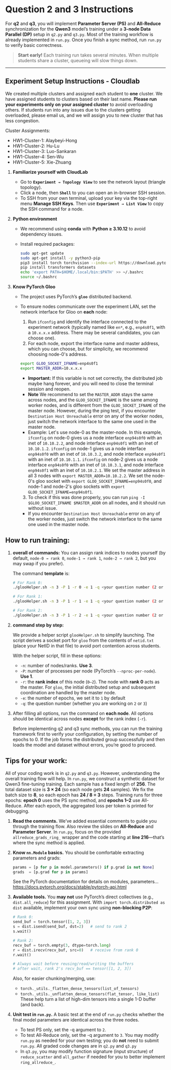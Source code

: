 # Question 2 and 3 Instructions

For **q2** and **q3**, you will implement **Parameter Server (PS)** and **All-Reduce** synchronization for the **Qwen3** model’s training under a **3-node Data Parallel (DP)** setup in `q2.py` and `q3.py`.
Most of the training workflow is already implemented in `run.py`. Once you finish a sync method, run `run.py` to verify basic correctness.

> **Start early!** Each training run takes several minutes. When multiple students share a cluster, queueing will slow things down.

---

## Experiment Setup Instructions - Cloudlab

We created multiple clusters and assigned each student to **one** cluster. We have assigned students to clusters based on their last name. **Please run your experiments only on your assigned cluster** to avoid overloading others. If students run into any issues due to the clusters getting overloaded, please email us, and we will assign you to new cluster that has less congestion.

Cluster Assignments:
* HW1-Cluster-1: Alaybeyi-Hong
* HW1-Cluster-2: Hu-Lu
* HW1-Cluster-3: Luo-Sankaran
* HW1-Cluster-4: Sen-Wu
* HW1-Cluster-5: Xie-Zhuang

1. **Familiarize yourself with CloudLab**

   * Go to **`Experiment → Topology View`** to see the network layout (triangle topology).
   * Click a node, then **`Shell`** to you can open an in-browser SSH session.
   * To SSH from your own terminal, upload your key via the top-right menu **Manage SSH Keys**. Then use **`Experiment → List View`** to copy the SSH command for a node.

2. **Python environment**

   * We recommend using **conda** with **Python ≥ 3.10.12** to avoid dependency issues.
   * Install required packages:

     ```bash
     sudo apt-get update
     sudo apt-get install -y python3-pip
     pip3 install torch torchvision --index-url https://download.pytorch.org/whl/cpu
     pip install transformers datasets
     echo 'export PATH=$HOME/.local/bin:$PATH' >> ~/.bashrc
     source ~/.bashrc
     ```

3. **Know PyTorch Gloo**

   * The project uses PyTorch’s **`gloo`** distributed backend.
   * To ensure nodes communicate over the experiment LAN, set the network interface for Gloo on **each** node:

      1. Run `ifconfig` and identify the interface connected to the experiment network (typically named like `en*`, e.g., `enp4s0f1`, with a `10.x.x.x` address. There may be several candidates, you can choose one).
      2. For each node, export the interface name and master address, which you can choose, but for simplicity, we recommend choosing node-0's address.
        ```bash
        export GLOO_SOCKET_IFNAME=enp4s0f1
        export MASTER_ADDR=10.x.x.x
        ```
      * **Important:** If this variable is not set correctly, the distributed job maybe hang forever, and you will need to close the terminal session and reopen. 
      * **Note** We recommend to set the `MASTER_ADDR` stays the same across nodes, and the `GLOO_SOCKET_IFNAME` is the same among worker nodes, and is different from the `GLOO_SOCKET_IFNAME` of the master node. However, during the ping test, if you encounter `Destination Host Unreachable` error on any of the worker nodes, just switch the network interface to the same one used in the master node.
      * Example: Let's use node-0 as the master-node. In this example, `ifconfig` on node-0 gives us a node interface `enp94s0f0` with an inet of `10.10.2.2`, and node interface `enp94s0f1` with an inet of `10.10.1.2`. `ifconfig` on node-1 gives us a node interface `enp94s0f0` with an inet of `10.10.3.2`, and node interface `enp94s0f1` with an inet of `10.10.1.1`. `ifconfig` on node-2 gives us a node interface `enp94s0f0` with an inet of `10.10.3.1`, and node interface `enp94s0f1` with an inet of `10.10.2.1`. We set the master address in all 3 nodes with `export MASTER_ADDR=10.10.2.2`. We set the node-0's gloo socket with `export GLOO_SOCKET_IFNAME=enp94s0f0`, and node-1 and node-2's gloo sockets with `export GLOO_SOCKET_IFNAME=enp94s0f1`.
     3. To check if this was done properly, you can run `ping -I $GLOO_SOCKET_IFNAME $MASTER_ADDR` on all nodes, and it should run without issue.
      * If you encounter `Destination Host Unreachable` error on any of the worker nodes, just switch the network interface to the same one used in the master node.

  ## How to run training:

1. **overall of commands:**
   You can assign rank indices to nodes yourself (by default, `node-0 → rank 0`, `node-1 → rank 1`, `node-2 → rank 2`, but you may swap if you prefer).

   The command **template** is:

   ```bash
   # For Rank 0:
   ./glooHelper.sh -n 3 -P 1 -r 0 -e 1 -q <your question number (2 or 3)> -s ./run.py

   # For Rank 1:
   ./glooHelper.sh -n 3 -P 1 -r 1 -e 1 -q <your question number (2 or 3)> -s ./run.py

   # For Rank 2:
   ./glooHelper.sh -n 3 -P 1 -r 2 -e 1 -q <your question number (2 or 3)> -s ./run.py
   ```

2. **command step by step:**

   We provide a helper script `glooHelper.sh` to simplify launching. The script derives a socket port for `gloo` from the contents of `netid.txt` (place your NetID in that file) to avoid port contention across students.

   With the helper script, fill in these options:

   * `-n`: number of nodes/ranks. **Use 3**.
   * `-P`: number of processes per node (PyTorch’s `--nproc-per-node`). **Use 1**.
   * `-r`: the **rank index** of this node (`0–2`). The node with **rank 0** acts as the master. For `gloo`, the initial distributed setup and subsequent coordination are handled by the master node.
   * `-e`: the number of epochs, we set it to `1` by default
   * `-q`: the question number (whether you are working on `2` or `3`)


3. After filling all options, run the command on **each node**. All options should be identical across nodes **except** for the rank index (`-r`).

   Before implementing q2 and q3 sync methods, you can run the training framework first to verify your configuration, by setting the number of epochs to 0. If the job forms the distributed group successfully and then loads the model and dataset without errors, you’re good to proceed.

## Tips for your work:

All of your coding work is in `q2.py` and `q3.py`. However, understanding the overall training flow will help. In `run.py`, we construct a synthetic dataset for Qwen3 fine-tuning training. Each sample has a fixed length of **256**. The total dataset size is **3 × 24** (so each node gets **24** samples). We fix the batch size to **8**, so each epoch has **24 / 8 = 3** steps. Training runs for three epochs: **epoch 0** uses the PS sync method, and **epochs 1–2** use All-Reduce. After each epoch, the aggregated loss per token is printed for debugging.

1. **Read the comments.** We’ve added essential comments to guide you through the training flow. Also review the slides on **All-Reduce** and **Parameter Server**. In `run.py`, focus on the provided `allreduce_grads_ring_` wrapper and the code starting at **line 216**—that’s where the sync method is applied.

2. **Know `nn.Module` basics.** You should be comfortable extracting parameters and grads:

   ```python
   params = [p for p in model.parameters() if p.grad is not None]
   grads  = [p.grad for p in params]
   ```

   See the PyTorch documentation for details on modules, parameters... https://docs.pytorch.org/docs/stable/pytorch-api.html

3. **Available tools.** You **may not** use PyTorch’s direct collectives (e.g., `dist.all_reduce`) for this assignment. With `import torch.distributed as dist` available, implement your own sync using **non-blocking P2P**:

   ```python
   # Rank 0:
   send_buf = torch.tensor([1, 2, 3])
   s = dist.isend(send_buf, dst=2)   # send to rank 2
   s.wait()

   # Rank 2:
   recv_buf = torch.empty(3, dtype=torch.long)
   r = dist.irecv(recv_buf, src=0)   # receive from rank 0
   r.wait()

   # Always wait before reusing/read/writing the buffers
   # after wait, rank 2's recv_buf == tensor([1, 2, 3])
   ```

   Also, for easier chunking/merging, use:

   * `torch._utils._flatten_dense_tensors(list_of_tensors)`
   * `torch._utils._unflatten_dense_tensors(flat_tensor, like_list)`
     These help turn a list of high-dim tensors into a single 1-D buffer (and back).

4. **Unit test in `run.py`.** A basic test at the end of `run.py` checks whether the final model parameters are identical across the three nodes.

   * To test PS only, set the -q argument to `2`.
   * To test All-Reduce only, set the -q argument to `3`.
     You may modify `run.py` as needed for your own testing; you do **not** need to submit `run.py`. All graded code changes are in `q2.py` and `q3.py`
   * In `q3.py`, you may modify function signature (input structure) of `reduce_scatter` and `all_gather` if needed for you to better implement `ring_allreduce_`.
